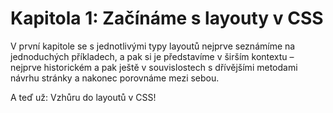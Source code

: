 # Kapitola 1: Začínáme s layouty v CSS

V první kapitole se s jednotlivými typy layoutů nejprve seznámíme na jednoduchých příkladech, a pak si je představíme v širším kontextu – nejprve historickém a pak ještě v souvislostech s dřívějšími metodami návrhu stránky a nakonec porovnáme mezi sebou.

A teď už: Vzhůru do layoutů v CSS!
